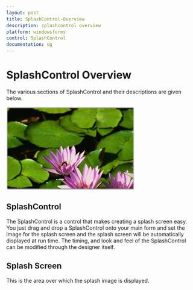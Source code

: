 ```yaml
---
layout: post
title: SplashControl-Overview
description: splashcontrol overview
platform: windowsforms
control: SplashControl
documentation: ug
---
```


# SplashControl Overview

The various sections of SplashControl and their descriptions are given below.

![](Overview_images/Overview_img35.jpeg) 


## SplashControl

The SplashControl is a control that makes creating a splash screen easy. You just drag and drop a SplashControl onto your main form and set the image for the splash screen and the splash screen will be automatically displayed at run time. The timing, and look and feel of the SplashControl can be modified through the designer itself.

## Splash Screen

This is the area over which the splash image is displayed.



